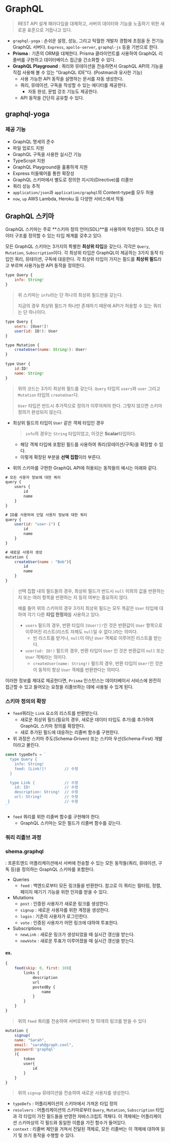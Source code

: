 # GraphQL

> REST API 설계 패러다임을 대체하고, 서버의 데이터와 기능을 노출하기 위한 새로윤 표준으로 거듭나고 있다.

- `graphql-yoga` : 손쉬운 설정, 성능, 그리고 탁월한 개발자 경험에 초점을 둔 전기능 GraphQL 서버다. `Express`, `apollo-server`, `graphql-js` 등을 기반으로 한다.
- **Prisma** : 기존의 ORM을 대체한다. Prisma 클라이언트를 사용하여 GraphQL 리졸버를 구현하고 데이터베이스 접근을 간소화할 수 있다.
- **GraphQL Playground** : 쿼리와 뮤테이션을 전송하면서 GraphQL API의 기능을 직접 사용해 볼 수 있는 "GraphQL IDE"다. (Postman과 유사한 기능)
  - 사용 가능한 API 동작을 설명하는 문서를 자동 생성한다.
  - 쿼리, 뮤테이션, 구독을 작성할 수 있는 에디터를 제공한다.
    - 자동 완성, 문법 강조 기능도 제공한다.
  - API 동작을 간단히 공유할 수 있다.



## graphql-yoga

### 제공 기능

- GraphQL 명세의 준수
- 파일 업로드 지원
- GraphQL 구독을 사용한 실시간 기능
- TypeScrpit 지원
- GraphQL Playground을 훌륭하게 지원
- Express 미들웨어를 통한 확장성
- GraphQL 스키마에서 별도로 정의한 지시자(Directive)를 리졸브
- 쿼리 성능 추적
- `application/json`과 `application/graphql`의 Content-type를 모두 허용
- `now`, `up` AWS Lambda, Heroku 등 다양한 서비스에서 작동



## GraphQL 스키마

  GraphQL 스키마는 주로 **스키마 정의 언어(SDL)**를 사용하여 작성한다. SDL은 데이터 구조를 정의할 수 있는 타입 체계를 갖추고 있다.

  모든 GraphQL 스키마는 3가지의 특별한 **최상위 타입**을 갖는다. 각각은 `Query`, `Mutation`, `Subscription`이다. 각 최상위 타입은 GraphQL이 제공하는 3가지 동작 타입인 쿼리, 뮤테이션, 구독에 대응한다. 각 최상위 타입이 가지는 필드를 **최상위 필드**라고 부르며 사용가능한 API 동작을 정의한다.

```javascript
type Query {
	info: String!
}
```

>  위 스키마는 `info`라는 단 하나의 최상위 필드만을 갖는다.
>
> 지금의 경우 최상위 필드가 하나만 존재하기 때문에 API가 허용할 수 있는 쿼리는 단 하나이다.



```javascript
type Query {
    users: [User!]!
    user(id: ID!): User
}

type Mutation {
    createUser(name: String!): User!
}
    
type User {
    id:ID!
    name: String!
}
```

> 위의 코드는 3가지 최상위 필드를 갖는다. `Query` 타입의 `users`와 `user` 그리고 `Mutation` 타입의 `createUser`다.
>
> `User` 타입은 반드시 추가적으로 정의가 이루어져야 한다. 그렇지 않으면 스키마 정의가 완성되지 않는다.



- 최상위 필드의 타입이 `User` 같은 객체 타입인 경우

  > `info`의 경우는 `String` 타입이었고, 이것은 **Scalar**타입이다.

  - 해당 객체 타입에 포함된 필드를 사용하여 쿼리(뮤테이션/구독)을 확장할 수 있다.
  - 이렇게 확장된 부분을 **선택 집합**이라 부른다.



- 위의 스키마를 구현한 GraphQL API에 허용되는 동작들의 예시는 아래와 같다.

```javascript
# 모든 사용자 정보에 대한 쿼리
query {
    users {
        id
        name
    }
}

# ID를 사용하여 단일 사용자 정보에 대한 쿼리
query {
    user(id: "user-1") {
        id
        name
    }
}

# 새로운 사용자 생성
mutation {
    createUser(name : "Bob"){
        id
        name
    }
}
```

> 선택 집합 내의 필드들의 경우, 최상위 필드가 반드시 `null` 이외의 값을 반환하는지 또는 여러 항목을 반환하는 지 등의 여부는 중요하지 않다.
>
> 예를 들어 위의 스키마의 경우 3가지 최상위 필드는 모두 똑같은 `User` 타입에 대하여 각기 다른 **타입 한정자**를 사용하고 있다.
>
> - `users` 필드의 경우, 반환 타입이 `[User!]!`인 것은 반환값이 `User` 항목으로 이루어진 리스트(리스트 자체도 `null`일 수 없다.)라는 의미다.
>   - 빈 리스트를 받거나, `null`이 아닌 `User` 객체로 이루어진 리스트를 받는다.
> - `user(ud: ID!)` 필드의 경우, 반환 타입이 `User` 인 것은 반환값이 `null` 또는 `User` 객체라는 의미다.
>   - `createUser(name: String!)` 필드의 경우, 반환 타입이 `User!`인 것은 이 동작이 항상 `User` 객체를 반환한다는 의미다.

이러한 정보를 제대로 제공한다면, `Prisma` 인스턴스는 데이터베이서 서비스에 완전히 접근할 수 있고 들어오는 요청을 리졸브하는 데에 사용될 수 있게 된다.



### 스키마 정의의 확장

- `feed`쿼리는 `Link` 요소의 리스트를 반환받는다.
  - 새로운 최상위 필드(필요의 경우, 새로운 데이터 타입도 추가)를 추가하여 GraphQL 스키마 정의를 확장한다.
  - 새로 추가된 필드에 대응하는 리졸버 함수를 구현한다.
- 위 과정은 스키마 주도(Schema-Driven) 또는 스키마 우선(Schema-First) 개발이라고 불린다.

```javascript
const typeDefs = `
  type Query {
    info: String!
    feed: [Link!]!        // 수정
  }

  type Link {             // 수정
    id: ID!               // 수정
    description: String!  // 수정
    url: String!          // 수정
 }                        // 수정
`
```

- `feed` 쿼리를 위한 리졸버 함수를 구현해야 한다. 
  - GraphQL 스키마는 모든 필드가 리졸버 함수를 갖는다.



### 쿼리 리졸브 과정



### shema.graphql

: 프론트엔드 어플리케이션에서 서버에 전송할 수 있는 모든 동작들(쿼리, 뮤테이션, 구독 등)을 정의하는 GraphQL 스키마를 포함한다.



- Queries
  - `feed` : 백엔드로부터 모든 링크들을 반환한다. 참고로 이 쿼리는 필터링, 정렬, 페이지 매기기 기능을 위한 인자를 받을 수 있다.
- Mutations
  - `post` : 인증된 사용자가 새로운 링크를 생성한다.
  - `signup` : 새로운 사용자를 위한 계정을 생성한다.
  - `login` : 기존의 사용자가 로그인한다.
  - `vote` : 인증된 사용자가 어떤 링크에 대하여 투표한다.
- Subscriptions
  - `newLink` : 새로운 링크가 생성되었을 때 실시간 갱신을 받는다.
  - `newVote` : 새로운 투표가 이루어졌을 때 실시간 갱신을 받는다.



#### ex.

```javascript
{
    feed(skip: 0, first: 10){
        links {
            description
            url
            postedBy {
                name
            }
        }
    }
}
```

> 위의 `feed` 쿼리를 전송하여 서버로부터 첫 10개의 링크를 받을 수 있다



```javascript
mutation {
    signup(
    name: "Sarah",
    email: "sarah@graph.cool",
    password:'graphql'
    ){
        token
        user{
            id
        }
    }
}
```

> 위의 `signup` 뮤테이션을 전송하여 새로운 사용자를 생성한다.





- `typeDefs` : 어플리케이션의 스키마에서 가져온 타입 정의
- `resolvers` : 어플리케이션의 스키마로부터 `Query`, `Mutation`, `Subscription` 타입과 각 타입이 가진 필드들을 반영한 자바스크립트 객체다. 이 객체에는 어플리케이션 스키마상의 각 필드와 동일한 이름을 가진 함수가 들어있다.
- `context` : 리졸버 체인을 거쳐서 전달된 객체로, 모든 리졸버는 이 객체에 대하여 읽기 및 쓰기 동작을 수행할 수 있다.